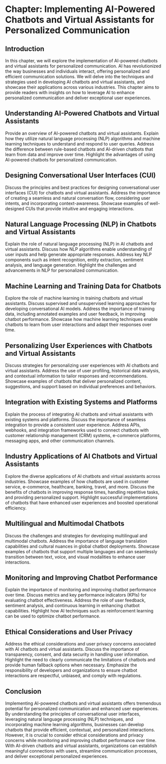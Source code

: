 Chapter: Implementing AI-Powered Chatbots and Virtual Assistants for Personalized Communication
===============================================================================================

Introduction
------------

In this chapter, we will explore the implementation of AI-powered chatbots and virtual assistants for personalized communication. AI has revolutionized the way businesses and individuals interact, offering personalized and efficient communication solutions. We will delve into the techniques and strategies used in developing AI chatbots and virtual assistants, and showcase their applications across various industries. This chapter aims to provide readers with insights on how to leverage AI to enhance personalized communication and deliver exceptional user experiences.

Understanding AI-Powered Chatbots and Virtual Assistants
--------------------------------------------------------

Provide an overview of AI-powered chatbots and virtual assistants. Explain how they utilize natural language processing (NLP) algorithms and machine learning techniques to understand and respond to user queries. Address the difference between rule-based chatbots and AI-driven chatbots that learn from data and improve over time. Highlight the advantages of using AI-powered chatbots for personalized communication.

Designing Conversational User Interfaces (CUI)
----------------------------------------------

Discuss the principles and best practices for designing conversational user interfaces (CUI) for chatbots and virtual assistants. Address the importance of creating a seamless and natural conversation flow, considering user intents, and incorporating context-awareness. Showcase examples of well-designed CUIs that provide intuitive and engaging interactions.

Natural Language Processing (NLP) in Chatbots and Virtual Assistants
--------------------------------------------------------------------

Explain the role of natural language processing (NLP) in AI chatbots and virtual assistants. Discuss how NLP algorithms enable understanding of user inputs and help generate appropriate responses. Address key NLP components such as intent recognition, entity extraction, sentiment analysis, and language generation. Highlight the challenges and advancements in NLP for personalized communication.

Machine Learning and Training Data for Chatbots
-----------------------------------------------

Explore the role of machine learning in training chatbots and virtual assistants. Discuss supervised and unsupervised learning approaches for developing conversational AI models. Address the importance of training data, including annotated examples and user feedback, in improving chatbot performance. Showcase how machine learning techniques enable chatbots to learn from user interactions and adapt their responses over time.

Personalizing User Experiences with Chatbots and Virtual Assistants
-------------------------------------------------------------------

Discuss strategies for personalizing user experiences with AI chatbots and virtual assistants. Address the use of user profiling, historical data analysis, and contextual information to tailor responses and recommendations. Showcase examples of chatbots that deliver personalized content, suggestions, and support based on individual preferences and behaviors.

Integration with Existing Systems and Platforms
-----------------------------------------------

Explain the process of integrating AI chatbots and virtual assistants with existing systems and platforms. Discuss the importance of seamless integration to provide a consistent user experience. Address APIs, webhooks, and integration frameworks used to connect chatbots with customer relationship management (CRM) systems, e-commerce platforms, messaging apps, and other communication channels.

Industry Applications of AI Chatbots and Virtual Assistants
-----------------------------------------------------------

Explore the diverse applications of AI chatbots and virtual assistants across industries. Showcase examples of how chatbots are used in customer service, e-commerce, healthcare, banking, travel, and more. Discuss the benefits of chatbots in improving response times, handling repetitive tasks, and providing personalized support. Highlight successful implementations of chatbots that have enhanced user experiences and boosted operational efficiency.

Multilingual and Multimodal Chatbots
------------------------------------

Discuss the challenges and strategies for developing multilingual and multimodal chatbots. Address the importance of language translation capabilities and cultural nuances in global chatbot deployments. Showcase examples of chatbots that support multiple languages and can seamlessly transition between text, voice, and visual modalities to enhance user interactions.

Monitoring and Improving Chatbot Performance
--------------------------------------------

Explain the importance of monitoring and improving chatbot performance over time. Discuss metrics and key performance indicators (KPIs) for evaluating chatbot effectiveness. Address the role of user feedback, sentiment analysis, and continuous learning in enhancing chatbot capabilities. Highlight how AI techniques such as reinforcement learning can be used to optimize chatbot performance.

Ethical Considerations and User Privacy
---------------------------------------

Address the ethical considerations and user privacy concerns associated with AI chatbots and virtual assistants. Discuss the importance of transparency, consent, and data security in handling user information. Highlight the need to clearly communicate the limitations of chatbots and provide human fallback options when necessary. Emphasize the responsibility of developers and organizations to ensure chatbot interactions are respectful, unbiased, and comply with regulations.

Conclusion
----------

Implementing AI-powered chatbots and virtual assistants offers tremendous potential for personalized communication and enhanced user experiences. By understanding the principles of conversational user interfaces, leveraging natural language processing (NLP) techniques, and incorporating machine learning algorithms, businesses can develop chatbots that provide efficient, contextual, and personalized interactions. However, it is crucial to consider ethical considerations and privacy concerns while monitoring and improving chatbot performance over time. With AI-driven chatbots and virtual assistants, organizations can establish meaningful connections with users, streamline communication processes, and deliver exceptional personalized experiences.
